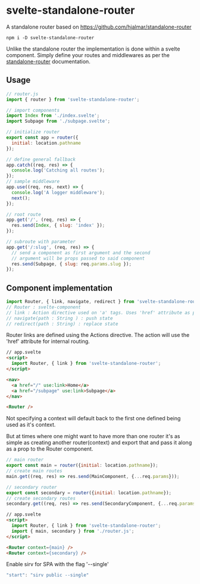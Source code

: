 # svelte-standalone-router
A standalone router based on https://github.com/hjalmar/standalone-router

```
npm i -D svelte-standalone-router
```

Unlike the standalone router the implementation is done within a svelte component. Simply define your routes and middlewares as per the [standalone-router](https://github.com/hjalmar/standalone-router) documentation.

## Usage
```js
// router.js
import { router } from 'svelte-standalone-router';

// import components
import Index from './index.svelte';
import Subpage from './subpage.svelte';

// initialize router 
export const app = router({
  initial: location.pathname
});

// define general fallback
app.catch((req, res) => {
  console.log('Catching all routes');
});
// sample middleware
app.use((req, res, next) => {
  console.log('A logger middleware');
  next();
});

// root route
app.get('/', (req, res) => {
  res.send(Index, { slug: 'index' });
});

// subroute with parameter
app.get('/:slug', (req, res) => {
  // send a component as first argument and the second 
  // argument will be props passed to said component
  res.send(Subpage, { slug: req.params.slug });
});
```

## Component implementation
```js
import Router, { link, navigate, redirect } from 'svelte-standalone-router';
// Router : svelte-component
// link : Action directive used on 'a' tags. Uses 'href' attribute as path
// navigate(path : String ) : push state 
// redirect(path : String) : replace state
```

Router links are defined using the Actions directive. The action will use the 'href' attribute for internal routing.
```html
// app.svelte
<script>
  import Router, { link } from 'svelte-standalone-router';
</script>

<nav>
  <a href="/" use:link>Home</a>
  <a href="/subpage" use:link>Subpage</a>
</nav>

<Router />
```

Not specifying a context will default back to the first one defined being used as it's context.

But at times where one might want to have more than one router it's as simple as creating another router(context) and export that and pass it along as a prop to the Router component.

```js
// main router
export const main = router({initial: location.pathname});
// create main routes
main.get((req, res) => res.send(MainComponent, {...req.params}));

// secondary router
export const secondary = router({initial: location.pathname});
// create secondary routes
secondary.get((req, res) => res.send(SecondaryComponent, {...req.params}));
```


```html
// app.svelte
<script>
  import Router, { link } from 'svelte-standalone-router';
  import { main, secondary } from './router.js';
</script>

<Router context={main} />
<Router context={secondary} />
```

Enable sirv for SPA with the flag '--single'
```js
"start": "sirv public --single"
```